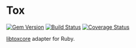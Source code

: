 Tox
===

[![Gem Version](https://badge.fury.io/rb/tox.svg)](http://badge.fury.io/rb/tox)
[![Build Status](https://travis-ci.org/braiden-vasco/tox.rb.svg)](https://travis-ci.org/braiden-vasco/tox.rb)
[![Coverage Status](https://coveralls.io/repos/github/braiden-vasco/tox.rb/badge.svg)](https://coveralls.io/github/braiden-vasco/tox.rb)

[libtoxcore](https://github.com/TokTok/c-toxcore) adapter for Ruby.
